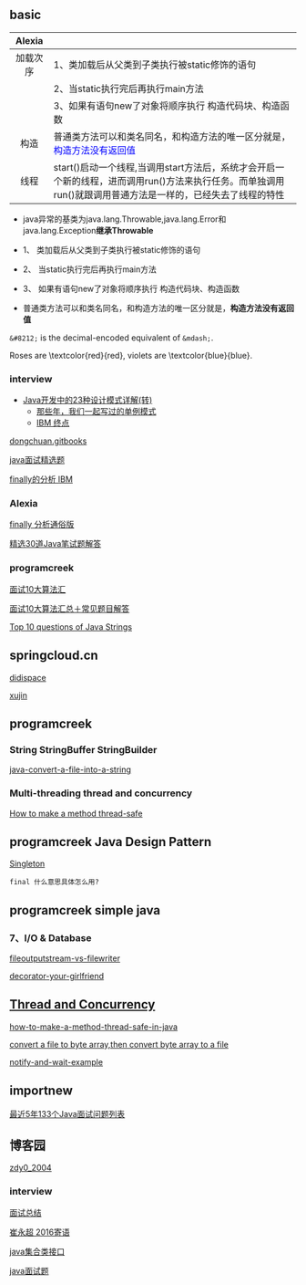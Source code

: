 ## basic

| Alexia  |   |   
|:-:|---|
|  加载次序 | 1、类加载后从父类到子类执行被static修饰的语句 |   
|   | 2、当static执行完后再执行main方法 |   
|   | 3、如果有语句new了对象将顺序执行 构造代码块、构造函数 |  
|  构造 | 普通类方法可以和类名同名，和构造方法的唯一区分就是，<span style="color:blue">构造方法没有返回值</span> |  
|  线程 | start()启动一个线程,当调用start方法后，系统才会开启一个新的线程，进而调用run()方法来执行任务。而单独调用run()就跟调用普通方法是一样的，已经失去了线程的特性 |



*	java异常的基类为java.lang.Throwable,java.lang.Error和java.lang.Exception**继承Throwable**

*	1、 类加载后从父类到子类执行被static修饰的语句
* 	2、 当static执行完后再执行main方法
*  3、 如果有语句new了对象将顺序执行 构造代码块、构造函数
*  普通类方法可以和类名同名，和构造方法的唯一区分就是，**构造方法没有返回值**

<p><code>&amp;#8212;</code> is the decimal-encoded
equivalent of <code>&amp;mdash;</code>.</p>

Roses are \textcolor{red}{red}, violets are \textcolor{blue}{blue}.


### interview



*	[Java开发中的23种设计模式详解(转)]([Java开发中的23种设计模式详解(转)](http://www.cnblogs.com/maowang1991/archive/2013/04/15/3023236.html))
	*  [那些年，我们一起写过的单例模式
](http://geek.csdn.net/news/detail/186671)
	*	[IBM 终点](http://blog.csdn.net/zhangerqing/article/details/8763583)


[dongchuan.gitbooks](https://dongchuan.gitbooks.io/java-interview-question/java/sleep_and_wait.html)

[java面试精选题](http://www.cnblogs.com/hnlshzx/p/3491587.html)

[finally的分析 IBM](https://www.ibm.com/developerworks/cn/java/j-lo-finally/)

### Alexia

[finally 分析通俗版](http://www.cnblogs.com/lanxuezaipiao/p/3440471.html)

[精选30道Java笔试题解答](http://www.cnblogs.com/lanxuezaipiao/p/3371224.html#3612102)

### programcreek

[面试10大算法汇](http://www.programcreek.com/2012/11/top-10-algorithms-for-coding-interview/)

[面试10大算法汇总＋常见题目解答](http://www.programcreek.com/2012/12/面试10大算法汇总＋常见题目解答/)

[Top 10 questions of Java Strings](http://www.programcreek.com/2013/09/top-10-faqs-of-java-strings/)

## springcloud.cn

[didispace](http://blog.didispace.com/)

[xujin](http://blog.xujin.org)

## programcreek

### String StringBuffer StringBuilder

[java-convert-a-file-into-a-string](http://www.programcreek.com/2011/11/java-convert-a-file-into-a-string/)

### Multi-threading thread and concurrency

[How to make a method thread-safe ](http://www.programcreek.com/2014/02/how-to-make-a-method-thread-safe-in-java/)

## programcreek Java Design Pattern

[Singleton](http://www.programcreek.com/2011/07/java-design-pattern-singleton/)

	final 什么意思具体怎么用?

## programcreek simple java

### 7、I/O & Database

[fileoutputstream-vs-filewriter](http://www.programcreek.com/2011/03/fileoutputstream-vs-filewriter/)

[decorator-your-girlfriend](http://www.programcreek.com/2012/05/java-design-pattern-decorator-decorate-your-girlfriend/)

## [Thread and Concurrency](http://www.programcreek.com/java-threads/)

[how-to-make-a-method-thread-safe-in-java](http://www.programcreek.com/2014/02/how-to-make-a-method-thread-safe-in-java/)

[convert a file to byte array,then convert byte array to a file](http://www.programcreek.com/2009/02/java-convert-a-file-to-byte-array-then-convert-byte-array-to-a-file/)

[notify-and-wait-example](http://www.programcreek.com/2009/02/notify-and-wait-example/)



## importnew

[最近5年133个Java面试问题列表](http://www.importnew.com/17232.html)

## 博客园

[zdy0_2004](http://www.voidcn.com/blog/zdy0_2004/article/p-6407997.html)


### interview

[面试总结](http://www.voidcn.com/blog/zdy0_2004/article/p-6494594.html)

[崔永超 2016寄语](http://blog.didispace.com/kai-pian-wo-de-2015/)

[java集合类接口](https://github.com/CarpenterLee/JavaLambdaInternals/blob/master/3-Lambda%20and%20Collections.md)

[java面试题](http://www.voidcn.com/blog/zdy0_2004/article/p-6407997.html)
